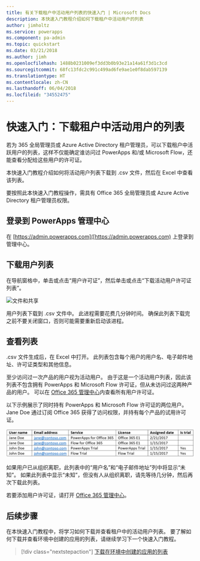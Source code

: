 ```yaml
---
title: 有关下载租户中活动用户列表的快速入门 | Microsoft Docs
description: 本快速入门教程介绍如何下载租户中活动用户的列表
author: jimholtz
ms.service: powerapps
ms.component: pa-admin
ms.topic: quickstart
ms.date: 03/21/2018
ms.author: jimh
ms.openlocfilehash: 1488b0231009ef3dd3b0b93e21a14a61f3d1c3cd
ms.sourcegitcommit: 68fc13fdc2c991c499ad6fe9ae1e0f8dab597139
ms.translationtype: HT
ms.contentlocale: zh-CN
ms.lasthandoff: 06/04/2018
ms.locfileid: "34552475"
---
```

# <a name="quickstart-download-a-list-of-active-users-in-your-tenant"></a>快速入门：下载租户中活动用户的列表
若为 365 全局管理员或 Azure Active Directory 租户管理员，可以下载租户中活跃用户的列表，这样不仅能确定谁访问过 PowerApps 和/或 Microsoft Flow，还能查看分配给这些用户的许可证。

本快速入门教程介绍如何将活动用户列表下载到 .csv 文件，然后在 Excel 中查看该列表。

要按照此本快速入门教程操作，需具有 Office 365 全局管理员或 Azure Active Directory 租户管理员权限。

## <a name="sign-in-to-the-powerapps-admin-center"></a>登录到 PowerApps 管理中心
在 [https://admin.powerapps.com]([https://admin.powerapps.com) 上登录到管理中心。

## <a name="download-the-list-of-users"></a>下载用户列表
在导航窗格中，单击或点击“用户许可证”，然后单击或点击“下载活动用户许可证列表”。

![文件和共享](./media/admin-view-user-licenses/download-list.png)

用户列表下载到 .csv 文件中。 此进程需要花费几分钟时间。 确保此列表下载完之前不要关闭窗口，否则可能需要重新启动该进程。

## <a name="view-the-list"></a>查看列表
.csv 文件生成后，在 Excel 中打开。 此列表包含每个用户的用户名、电子邮件地址、许可证类型和其他信息。

至少访问过一次产品的用户视为活动用户。 由于这是一个活动用户列表，因此该列表不包含拥有 PowerApps 和 Microsoft Flow 许可证，但从未访问过这两种产品的用户。 可以在 [Office 365 管理中心](https://support.office.com/article/Assign-or-remove-licenses-for-Office-365-for-business-997596b5-4173-4627-b915-36abac6786dc)内查看所有用户许可证。

以下示例展示了同时持有 PowerApps 和 Microsoft Flow 许可证的两位用户。 Jane Doe 通过订阅 Office 365 获得了访问权限，并持有每个产品的试用许可证。

![文件和共享](./media/admin-view-user-licenses/table2.png)

如果用户已从组织离职，此列表中的“用户名”和“电子邮件地址”列中将显示“未知”。 如果此列表中显示“未知”，但没有人从组织离职，请先等待几分钟，然后再次下载此列表。

若要添加用户许可证，请打开 [Office 365 管理中心](https://support.office.com/article/Assign-or-remove-licenses-for-Office-365-for-business-997596b5-4173-4627-b915-36abac6786dc)。

## <a name="next-steps"></a>后续步骤
在本快速入门教程中，将学习如何下载并查看租户中的活动用户列表。 要了解如何下载并查看环境中创建的应用的列表，请继续学习下一个快速入门教程。

> [!div class="nextstepaction"]
> [下载在环境中创建的应用的列表](admin-view-apps.md)
